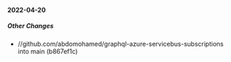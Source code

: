 #### 2022-04-20

##### Other Changes

* //github.com/abdomohamed/graphql-azure-servicebus-subscriptions into main (b867ef1c)

